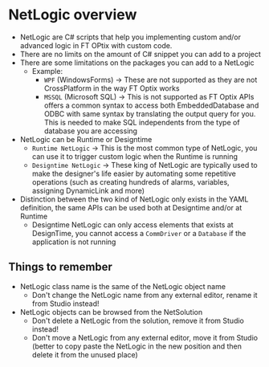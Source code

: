 # NetLogic overview

- NetLogic are C# scripts that help you implementing custom and/or advanced logic in FT OPtix with custom code.
- There are no limits on the amount of C# snippet you can add to a project
- There are some limitations on the packages you can add to a NetLogic
    - Example:
        - `WPF` (WindowsForms) -> These are not supported as they are not CrossPlatform in the way FT Optix works
        - `MSSQL` (Microsoft SQL) -> This is not supported as FT Optix APIs offers a common syntax to access both EmbeddedDatabase and ODBC with same syntax by translating the output query for you. This is needed to make SQL independents from the type of database you are accessing
- NetLogic can be Runtime or Designtime
    - `Runtime NetLogic` -> This is the most common type of NetLogic, you can use it to trigger custom logic when the Runtime is running
    - `Designtime NetLogic` -> These king of NetLogic are typically used to make the designer's life easier by automating some repetitive operations (such as creating hundreds of alarms, variables, assigning DynamicLink and more)   
- Distinction between the two kind of NetLogic only exists in the YAML definition, the same APIs can be used both at Designtime and/or at Runtime
    - Designtime NetLogic can only access elements that exists at DesignTime, you cannot access a `CommDriver` or a `Database` if the application is not running

## Things to remember

- NetLogic class name is the same of the NetLogic object name
    - Don't change the NetLogic name from any external editor, rename it from Studio instead!
- NetLogic objects can be browsed from the NetSolution
    - Don't delete a NetLogic from the solution, remove it from Studio instead!
    - Don't move a NetLogic from any external editor, move it from Studio (better to copy paste the NetLogic in the new position and then delete it from the unused place)